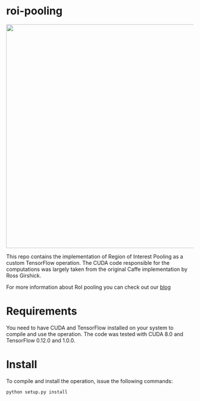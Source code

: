 # roi-pooling

<div style="text-align:center"><img src="https://deepsense.io/wp-content/uploads/2017/02/roi_pooling-1.gif" width="600"/></div>

This repo contains the implementation of Region of Interest Pooling as a custom TensorFlow operation. The CUDA code responsible for the computations was largely taken from the original Caffe implementation by Ross Girshick.

For more information about RoI pooling you can check out our [blog](https://deepsense.io/region-of-interest-pooling-explained/)

# Requirements

You need to have CUDA and TensorFlow  installed on your system to compile and use the operation. The code was tested with CUDA 8.0 and TensorFlow 0.12.0 and 1.0.0.

# Install

To compile and install the operation, issue the following commands:

```
python setup.py install
```

